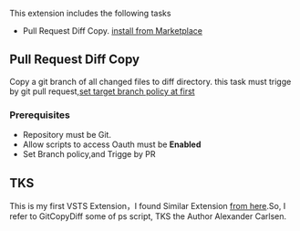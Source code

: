 This extension includes the following tasks

* Pull Request Diff Copy. [install from Marketplace](https://marketplace.visualstudio.com/items?itemName=visualbean.VisualBean-GitCopyDiff)
	
## Pull Request Diff Copy

Copy a git branch of all changed files to diff directory.
this task must trigge by git pull request,[set target branch policy at first](https://docs.microsoft.com/zh-cn/vsts/git/branch-policies?view=vsts#require-the-pull-request-to-build)

### Prerequisites

* Repository must be Git.
* Allow scripts to access Oauth must be **Enabled**
* Set Branch policy,and Trigge by PR


## TKS

This is my first VSTS Extension，I found Similar Extension [from here](https://marketplace.visualstudio.com/items?itemName=visualbean.VisualBean-GitCopyDiff).So, I refer to GitCopyDiff some of ps script, TKS the Author Alexander Carlsen.